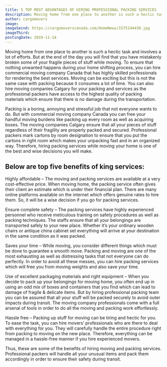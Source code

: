```yaml
---
title: 5 TOP MOST ADVANTAGES OF HIRING PROFESSIONAL PACKING SERVICES
description: Moving home from one place to another is such a hectic task and involves a lot of efforts. But at the end of the...
author: cargomovers
image: 
imageSecnd: https://cargomoverscanada.com/HomeNews/1575144430.jpg
imageThird: 
postingDate: 2019-11-14
---
```


Moving home from one place to another is such a hectic task and involves a lot of efforts. But at the end of the day you will find that you have mistakenly broken some of your fragile pieces of stuff while moving. To ensure that nothing unwanted happens during your home shifting process, you can hire commercial moving company Canada that has highly skilled professionals for rendering the best services. Moving can be exciting but this is not the same case with packing because it consumes a lot of time. You can also hire moving companies Calgary for your packing and services as the professional packers have access to the highest quality of packing materials which ensure that there is no damage during the transportation.

Packing is a boring, annoying and stressful job that not everyone wants to do. But with commercial moving company Canada you can free your handful moving burdens like packing up every room as well as acquiring boxes. The moving companies Calgary ensure that all your pieces of stuff regardless of their fragility are properly packed and secured. Professional packers mark cartons by room designation to ensure that you put the cartons in right room which makes your unpacking fast and in an organized way. Therefore, hiring packing services while moving your home is one of the best and wise decisions you will make.

## Below are top five benefits of king services:

Highly affordable – The moving and packing services are available at a very cost-effective price. When moving home, the packing service often gives their client an estimate which is under their financial plan.  There are many online platforms available on the internet which offers genuine rates to hire them. So, it will be a wise decision if you go for packing services.

Ensure complete safety – The packing services have highly experienced personnel who receive meticulous training on safety procedures as well as packing techniques. The staffs ensure that all your belongings are transported safely to your new place. Whether it’s your ordinary wooden chairs or antique china cabinet set everything will arrive at your destination in the same condition as it was packed.

Saves your time – While moving, you consider different things which must be done to guarantee a smooth move. Packing and moving are one of the most exhausting as well as distressing tasks that not everyone can do perfectly. In order to avoid all these messes, you can hire packing services which will free you from moving weights and also save your time.

Use of excellent packaging materials and right equipment – When you decide to pack up your belongings for moving home, you often end up in using an odd mix of boxes and containers that you find which can lead to damage of fragile & delicate items. But by hiring professional packing team you can be assured that all your stuff will be packed securely to avoid outer impacts during transit. The moving company professionals come with a full arsenal of tools in order to do all the moving and packing work effortlessly.

Hassle free – Packing up stuff for moving can be tiring and hectic for you. To ease the task, you can hire movers’ professionals who are there to deal with everything for you. They will carefully handle the entire procedure right from packing to moving on the new place. Therefore, everything can be managed in a hassle-free manner if you hire experienced movers.

Thus, these are some of the benefits of hiring moving and packing services. Professional packers will handle all your unusual items and pack them accordingly in order to ensure their safety during transit.
